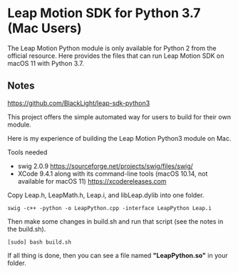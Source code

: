 # Leap Motion SDK for Python 3.7 (Mac Users)

The Leap Motion Python module is only available for Python 2 from the official resource.
Here provides the files that can run Leap Motion SDK on macOS 11 with Python 3.7.

## Notes

https://github.com/BlackLight/leap-sdk-python3

This project offers the simple automated way for users to build for their own module.

Here is my experience of building the Leap Motion Python3 module on Mac.

Tools needed
- swig 2.0.9
https://sourceforge.net/projects/swig/files/swig/
- XCode 9.4.1 along with its command-line tools (macOS 10.14, not available for macOS 11)
https://xcodereleases.com

Copy Leap.h, LeapMath.h, Leap.i, and libLeap.dylib into one folder.
```shell
swig -c++ -python -o LeapPython.cpp -interface LeapPython Leap.i
```
Then make some changes in build.sh and run that script (see the notes in the build.sh).
```shell
[sudo] bash build.sh
```

If all thing is done, then you can see a file named **"LeapPython.so"** in your folder.
